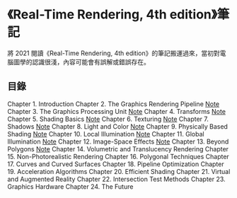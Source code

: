 # 《Real-Time Rendering, 4th edition》筆記

將 2021 閱讀《Real-Time Rendering, 4th edition》的筆記搬運過來，當初對電腦圖學的認識很淺，內容可能會有誤解或錯誤存在。

## 目錄
Chapter 1. Introduction
Chapter 2. The Graphics Rendering Pipeline [Note](./notes/ch02.md)
Chapter 3. The Graphics Processing Unit [Note](./notes/ch03.md)
Chapter 4. Transforms [Note](./notes/ch04.md)
Chapter 5. Shading Basics [Note](./notes/ch05.md)
Chapter 6. Texturing [Note](./notes/ch06.md)
Chapter 7. Shadows [Note](./notes/ch07.md)
Chapter 8. Light and Color [Note](./notes/ch08.md)
Chapter 9. Physically Based Shading [Note](./notes/ch09.md)
Chapter 10. Local Illumination [Note](./notes/ch10.md)
Chapter 11. Global Illumination [Note](./notes/ch11.md)
Chapter 12. Image-Space Effects [Note](./notes/ch12.md)
Chapter 13. Beyond Polygons [Note](./notes/ch13.md)
Chapter 14. Volumetric and Translucency Rendering
Chapter 15. Non-Photorealistic Rendering
Chapter 16. Polygonal Techniques
Chapter 17. Curves and Curved Surfaces
Chapter 18. Pipeline Optimization
Chapter 19. Acceleration Algorithms
Chapter 20. Efficient Shading
Chapter 21. Virtual and Augmented Reality
Chapter 22. Intersection Test Methods
Chapter 23. Graphics Hardware
Chapter 24. The Future